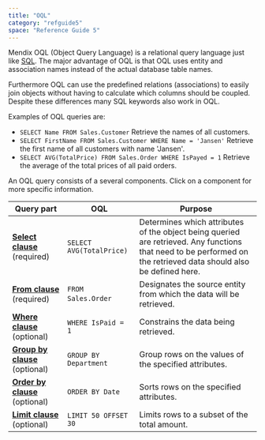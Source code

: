 ```yaml
---
title: "OQL"
category: "refguide5"
space: "Reference Guide 5"
---
```



Mendix OQL (Object Query Language) is a relational query language just like [SQL](http://en.wikipedia.org/wiki/Sql). The major advantage of OQL is that OQL uses entity and association names instead of the actual database table names.

Furthermore OQL can use the predefined relations (associations) to easily join objects without having to calculate which columns should be coupled. Despite these differences many SQL keywords also work in OQL.

Examples of OQL queries are:

*   `SELECT Name FROM Sales.Customer`
    Retrieve the names of all customers.
*   `SELECT FirstName FROM Sales.Customer WHERE Name = 'Jansen'`
    Retrieve the first name of all customers with name 'Jansen'.
*   `SELECT AVG(TotalPrice) FROM Sales.Order WHERE IsPayed = 1`
    Retrieve the average of the total prices of all paid orders.

An OQL query consists of a several components. Click on a component for more specific information.

<table><thead><tr><th class="confluenceTh">Query part</th><th class="confluenceTh">OQL</th><th class="confluenceTh">Purpose</th></tr></thead><tbody><tr><td class="confluenceTd"><strong><a href="OQL+Select+Clause">Select clause</a> </strong>(required)&nbsp;</td><td class="confluenceTd"><code>SELECT AVG(TotalPrice)</code></td><td class="confluenceTd">Determines which attributes of the object being queried are retrieved. Any functions that need to be performed on the retrieved data should also be defined here.&nbsp;</td></tr><tr><td class="confluenceTd"><strong><a href="OQL+From+Clause">From clause</a> </strong>(required)&nbsp;</td><td class="confluenceTd"><code>FROM Sales.Order</code>&nbsp;</td><td class="confluenceTd">Designates the source entity from which the data will be retrieved.&nbsp;</td></tr><tr><td class="confluenceTd"><strong><a href="OQL+Where+Clause">Where clause</a> </strong>(optional)</td><td class="confluenceTd"><code>WHERE IsPaid = 1</code></td><td class="confluenceTd">Constrains the data being retrieved.&nbsp;</td></tr><tr><td class="confluenceTd"><strong><a href="OQL+Group+by+Clause">Group by clause</a> </strong>(optional)</td><td class="confluenceTd"><code>GROUP BY Department</code></td><td class="confluenceTd">Group rows on the values of the specified attributes.&nbsp;</td></tr><tr><td class="confluenceTd"><strong><a href="OQL+Order+by+Clause">Order by clause</a> </strong>(optional)</td><td class="confluenceTd"><code>ORDER BY Date</code></td><td class="confluenceTd">Sorts rows on the specified attributes.&nbsp;</td></tr><tr><td class="confluenceTd"><strong><a href="OQL+Limit+Clause">Limit clause</a> </strong>(optional)</td><td class="confluenceTd"><code>LIMIT 50 OFFSET 30</code></td><td class="confluenceTd">Limits rows to a subset of the total amount.&nbsp;</td></tr></tbody></table>